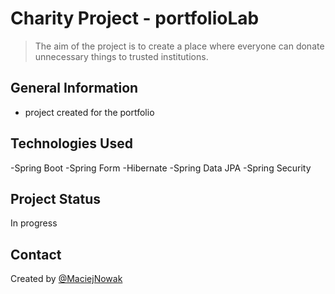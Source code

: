 # Charity Project - portfolioLab
> The aim of the project is to create a place where everyone can donate unnecessary things to trusted institutions.

## General Information
 - project created for the portfolio
 
## Technologies Used
 -Spring Boot
 -Spring Form
 -Hibernate
 -Spring Data JPA
 -Spring Security
 
 ## Project Status
 In progress

 ## Contact
Created by [@MaciejNowak](https://github.com/MaciejArc/)
